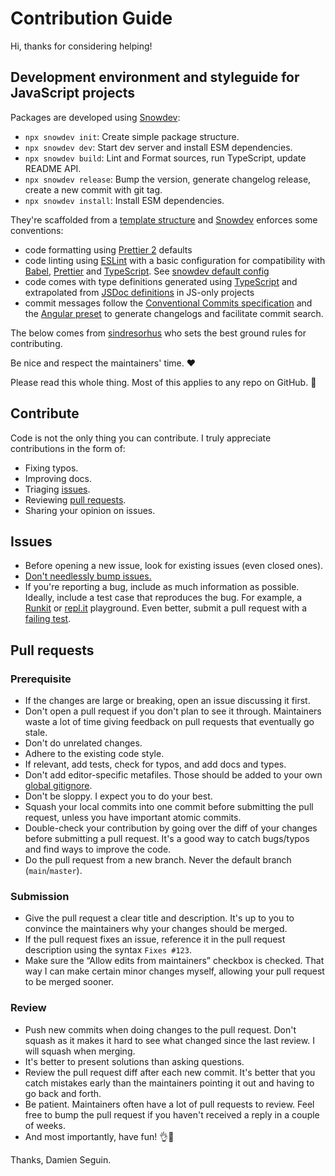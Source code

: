 # Contribution Guide

Hi, thanks for considering helping!

## Development environment and styleguide for JavaScript projects

Packages are developed using [Snowdev](https://github.com/dmnsgn/snowdev/):

- `npx snowdev init`: Create simple package structure.
- `npx snowdev dev`: Start dev server and install ESM dependencies.
- `npx snowdev build`: Lint and Format sources, run TypeScript, update README API.
- `npx snowdev release`: Bump the version, generate changelog release, create a new commit with git tag.
- `npx snowdev install`: Install ESM dependencies.

They're scaffolded from a [template structure](https://github.com/dmnsgn/snowdev/tree/main/template) and [Snowdev](https://github.com/dmnsgn/snowdev/) enforces some conventions:

- code formatting using [Prettier 2](https://prettier.io/) defaults
- code linting using [ESLint](https://eslint.org/) with a basic configuration for compatibility with [Babel](http://babeljs.io/), [Prettier](https://prettier.io/) and [TypeScript](https://www.typescriptlang.org/). See [snowdev default config](https://github.com/dmnsgn/snowdev/blob/9cf45263b00a8c851c9d635287a7f6549d69b9c8/index.js#L56-L99)
- code comes with type definitions generated using [TypeScript](https://www.typescriptlang.org/) and extrapolated from [JSDoc definitions](https://jsdoc.app/) in JS-only projects
- commit messages follow the [Conventional Commits specification](https://www.conventionalcommits.org/en/v1.0.0/) and the [Angular preset](https://github.com/angular/angular/blob/22b96b9/CONTRIBUTING.md#-commit-message-guidelines) to generate changelogs and facilitate commit search.

The below comes from [sindresorhus](https://github.com/sindresorhus/.github/blob/main/contributing.md) who sets the best ground rules for contributing.

Be nice and respect the maintainers' time. ❤️

Please read this whole thing. Most of this applies to any repo on GitHub. 🙏

## Contribute

Code is not the only thing you can contribute. I truly appreciate contributions in the form of:

- Fixing typos.
- Improving docs.
- Triaging [issues](https://github.com/search?o=desc&q=user:dmnsgn+is:issue+is:open&s=updated&type=Issues).
- Reviewing [pull requests](https://github.com/search?o=desc&q=user:dmnsgn+is:pr+is:open&s=updated&type=Issues).
- Sharing your opinion on issues.

## Issues

- Before opening a new issue, look for existing issues (even closed ones).
- [Don't needlessly bump issues.](https://blog.sindresorhus.com/issue-bumping-e3b9740e2a0)
- If you're reporting a bug, include as much information as possible. Ideally, include a test case that reproduces the bug. For example, a [Runkit](https://runkit.com) or [repl.it](https://repl.it) playground. Even better, submit a pull request with a [failing test](https://github.com/avajs/ava/blob/master/docs/01-writing-tests.md#failing-tests).

## Pull requests

### Prerequisite

- If the changes are large or breaking, open an issue discussing it first.
- Don't open a pull request if you don't plan to see it through. Maintainers waste a lot of time giving feedback on pull requests that eventually go stale.
- Don't do unrelated changes.
- Adhere to the existing code style.
- If relevant, add tests, check for typos, and add docs and types.
- Don't add editor-specific metafiles. Those should be added to your own [global gitignore](https://gist.github.com/subfuzion/db7f57fff2fb6998a16c).
- Don't be sloppy. I expect you to do your best.
- Squash your local commits into one commit before submitting the pull request, unless you have important atomic commits.
- Double-check your contribution by going over the diff of your changes before submitting a pull request. It's a good way to catch bugs/typos and find ways to improve the code.
- Do the pull request from a new branch. Never the default branch (`main`/`master`).

### Submission

- Give the pull request a clear title and description. It's up to you to convince the maintainers why your changes should be merged.
- If the pull request fixes an issue, reference it in the pull request description using the syntax `Fixes #123`.
- Make sure the “Allow edits from maintainers” checkbox is checked. That way I can make certain minor changes myself, allowing your pull request to be merged sooner.

### Review

- Push new commits when doing changes to the pull request. Don't squash as it makes it hard to see what changed since the last review. I will squash when merging.
- It's better to present solutions than asking questions.
- Review the pull request diff after each new commit. It's better that you catch mistakes early than the maintainers pointing it out and having to go back and forth.
- Be patient. Maintainers often have a lot of pull requests to review. Feel free to bump the pull request if you haven't received a reply in a couple of weeks.
- And most importantly, have fun! 👌🎉

Thanks, Damien Seguin.
